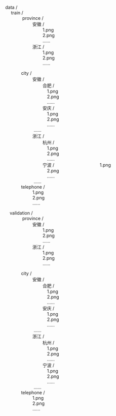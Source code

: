 data /  
&emsp; train /  
&emsp; &emsp; &emsp; province /  
&emsp; &emsp; &emsp; &emsp; &emsp;安徽 /  
&emsp; &emsp; &emsp; &emsp; &emsp; &emsp;&emsp;1.png  
&emsp; &emsp; &emsp; &emsp; &emsp; &emsp;&emsp;2.png  
&emsp; &emsp; &emsp; &emsp; &emsp; &emsp;&emsp;......  
&emsp; &emsp; &emsp; &emsp; &emsp;浙江 /  
&emsp; &emsp; &emsp; &emsp; &emsp; &emsp;&emsp;1.png  
&emsp; &emsp; &emsp; &emsp; &emsp; &emsp;&emsp;2.png  
&emsp; &emsp; &emsp; &emsp; &emsp; &emsp;&emsp;......  

&emsp; &emsp; &emsp;city /  
&emsp; &emsp; &emsp; &emsp; &emsp;安徽 /  
&emsp; &emsp; &emsp; &emsp; &emsp; &emsp;&emsp;合肥 /  
&emsp; &emsp; &emsp; &emsp; &emsp; &emsp;&emsp;&emsp;1.png  
&emsp; &emsp; &emsp; &emsp; &emsp; &emsp;&emsp;&emsp;2.png  
&emsp; &emsp; &emsp; &emsp; &emsp; &emsp;&emsp;&emsp;......  
&emsp; &emsp; &emsp; &emsp; &emsp; &emsp;&emsp;安庆 /  
&emsp; &emsp; &emsp; &emsp; &emsp; &emsp;&emsp;&emsp;1.png  
&emsp; &emsp; &emsp; &emsp; &emsp; &emsp;&emsp;&emsp;2.png  
&emsp; &emsp; &emsp; &emsp; &emsp; &emsp;&emsp;&emsp;......  
&emsp; &emsp; &emsp; &emsp; &emsp; ......  
&emsp; &emsp; &emsp; &emsp; &emsp;浙江 /  
&emsp; &emsp; &emsp; &emsp; &emsp; &emsp;&emsp;杭州 /  
&emsp; &emsp; &emsp; &emsp; &emsp; &emsp;&emsp;&emsp;1.png  
&emsp; &emsp; &emsp; &emsp; &emsp; &emsp;&emsp;&emsp;2.png  
&emsp; &emsp; &emsp; &emsp; &emsp; &emsp;&emsp;&emsp;......  
&emsp; &emsp; &emsp; &emsp; &emsp; &emsp;&emsp;宁波 /  
&emsp; &emsp; &emsp; &emsp; &emsp; &emsp;&emsp;&emsp;1.png  
&emsp; &emsp; &emsp; &emsp; &emsp; &emsp;&emsp;&emsp;2.png  
&emsp; &emsp; &emsp; &emsp; &emsp; &emsp;&emsp;&emsp;......  
&emsp; &emsp; &emsp; &emsp; &emsp; ......  
&emsp; &emsp; &emsp;telephone /  
&emsp; &emsp; &emsp; &emsp; &emsp;1.png  
&emsp; &emsp; &emsp; &emsp; &emsp;2.png  
&emsp; &emsp; &emsp; &emsp; &emsp;......  

&emsp;validation /  
&emsp; &emsp; &emsp; province /  
&emsp; &emsp; &emsp; &emsp; &emsp;安徽 /  
&emsp; &emsp; &emsp; &emsp; &emsp; &emsp;&emsp;1.png  
&emsp; &emsp; &emsp; &emsp; &emsp; &emsp;&emsp;2.png  
&emsp; &emsp; &emsp; &emsp; &emsp; &emsp;&emsp;......  
&emsp; &emsp; &emsp; &emsp; &emsp;浙江 /  
&emsp; &emsp; &emsp; &emsp; &emsp; &emsp;&emsp;1.png  
&emsp; &emsp; &emsp; &emsp; &emsp; &emsp;&emsp;2.png  
&emsp; &emsp; &emsp; &emsp; &emsp; &emsp;&emsp;......  

&emsp; &emsp; &emsp;city /  
&emsp; &emsp; &emsp; &emsp; &emsp;安徽 /  
&emsp; &emsp; &emsp; &emsp; &emsp; &emsp;&emsp;合肥 /  
&emsp; &emsp; &emsp; &emsp; &emsp; &emsp;&emsp;&emsp;1.png  
&emsp; &emsp; &emsp; &emsp; &emsp; &emsp;&emsp;&emsp;2.png  
&emsp; &emsp; &emsp; &emsp; &emsp; &emsp;&emsp;&emsp;......  
&emsp; &emsp; &emsp; &emsp; &emsp; &emsp;&emsp;安庆 /  
&emsp; &emsp; &emsp; &emsp; &emsp; &emsp;&emsp;&emsp;1.png  
&emsp; &emsp; &emsp; &emsp; &emsp; &emsp;&emsp;&emsp;2.png  
&emsp; &emsp; &emsp; &emsp; &emsp; &emsp;&emsp;&emsp;......  
&emsp; &emsp; &emsp; &emsp; &emsp; ......  
&emsp; &emsp; &emsp; &emsp; &emsp;浙江 /  
&emsp; &emsp; &emsp; &emsp; &emsp; &emsp;&emsp;杭州 /  
&emsp; &emsp; &emsp; &emsp; &emsp; &emsp;&emsp;&emsp;1.png  
&emsp; &emsp; &emsp; &emsp; &emsp; &emsp;&emsp;&emsp;2.png  
&emsp; &emsp; &emsp; &emsp; &emsp; &emsp;&emsp;&emsp;......  
&emsp; &emsp; &emsp; &emsp; &emsp; &emsp;&emsp;宁波 /  
&emsp; &emsp; &emsp; &emsp; &emsp; &emsp;&emsp;&emsp;1.png  
&emsp; &emsp; &emsp; &emsp; &emsp; &emsp;&emsp;&emsp;2.png  
&emsp; &emsp; &emsp; &emsp; &emsp; &emsp;&emsp;&emsp;......  
&emsp; &emsp; &emsp; &emsp; &emsp; ......  
&emsp; &emsp; &emsp;telephone /  
&emsp; &emsp; &emsp; &emsp; &emsp;1.png  
&emsp; &emsp; &emsp; &emsp; &emsp;2.png  
&emsp; &emsp; &emsp; &emsp; &emsp;......  
